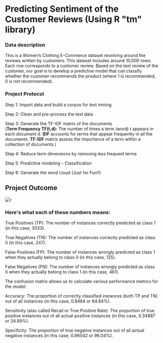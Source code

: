 # Predicting Sentiment of the Customer Reviews (Using R "tm" library)

### Data description
This is a Women’s Clothing E-Commerce dataset revolving around the reviews written by customers. 
This dataset includes around 10,000 rows. Each row corresponds to a customer review. Based on the text review of the customer, our goal is to develop 
a predictive model that can classify whether the customer recommends the product (where 1 is recommended, 0 is not recommended).

### Project Protocol
Step 1: Import data and build a corpus for text mining

Step 2: Clean and pre-process the text data

Step 3: Generate the TF-IDF matrix of the documents <br/>
(**Term Frequency TF(t,d):** The number of times a term (word) t appears in each document d. **IDF** accounts for terms that appear frequently in all the documents. **TF-IDF** matrix assess the importance of a term within a collection of documents.) <br/>

Step 4: Reduce term dimensions by removing less frequent terms

Step 5: Predictive modeling – Classification

Step 6: Generate the word cloud (Just for Fun!!)<br/>

## Project Outcome <br/>
![r](https://github.com/Moh-Nafi/text_analysis/assets/133475571/8dbe7541-c325-40bf-bb78-28d23ef10246)<br/>

### Here's what each of these numbers means:

True Positives (TP): The number of instances correctly predicted as class 1 (in this case, 3033).

True Negatives (TN): The number of instances correctly predicted as class 0 (in this case, 247).

False Positives (FP): The number of instances wrongly predicted as class 1 when they actually belong to class 0 (in this case, 125).

False Negatives (FN): The number of instances wrongly predicted as class 0 when they actually belong to class 1 (in this case, 461).

The confusion matrix allows us to calculate various performance metrics for the model:

Accuracy: The proportion of correctly classified instances (both TP and TN) out of all instances (in this case, 0.8484 or 84.84%).

Sensitivity (also called Recall or True Positive Rate): The proportion of true positive instances out of all actual positive instances (in this case, 0.34887 or 34.89%).

Specificity: The proportion of true negative instances out of all actual negative instances (in this case, 0.96042 or 96.04%).
